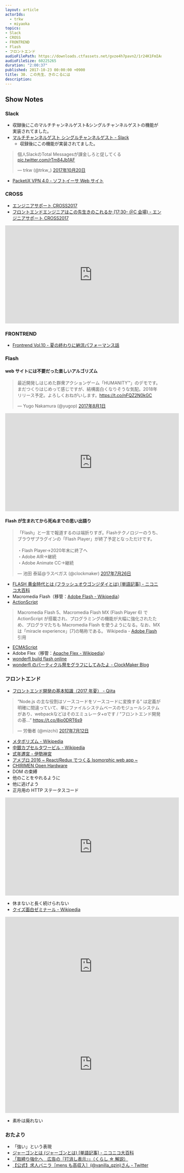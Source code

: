 ```yaml
---
layout: article
actorIds:
  - trkw
  - miyaoka
topics:
- Slack
- CROSS
- FRONTREND
- Flash
- フロントエンド
audioFilePath: https://downloads.ctfassets.net/gvze4h7pavn2/1r24K1FmIAqO2ywiEoq8sW/f9f94dd664bea1d36b47ccd5eb172363/30.mp3
audioFileSize: 60225265
duration: "2:00:37"
published: 2017-10-23 00:00:00 +0900
title: 30. この先生、きのこるには
description:
---
```


## Show Notes

### Slack

* 収録後にこのマルチチャンネルゲスト&シングルチャンネルゲストの機能が実装されてました。
* [マルチチャンネルゲスト シングルチャンネルゲスト - Slack](https://get.slack.help/hc/ja/articles/202518103-%E3%83%9E%E3%83%AB%E3%83%81%E3%83%81%E3%83%A3%E3%83%B3%E3%83%8D%E3%83%AB%E3%82%B2%E3%82%B9%E3%83%88-%E3%82%B7%E3%83%B3%E3%82%B0%E3%83%AB%E3%83%81%E3%83%A3%E3%83%B3%E3%83%8D%E3%83%AB%E3%82%B2%E3%82%B9%E3%83%88)
  * 収録後にこの機能が実装されてました。

<blockquote class="twitter-tweet" data-lang="ja"><p lang="ja" dir="ltr">個人SlackのTotal Messagesが課金しろと促してくる <a href="https://t.co/rTm84Jb1AF">pic.twitter.com/rTm84Jb1AF</a></p>&mdash; trkw (@trkw_) <a href="https://twitter.com/trkw_/status/921393465857994754?ref_src=twsrc%5Etfw">2017年10月20日</a></blockquote>

* [PacketiX VPN 4.0 - ソフトイーサ Web サイト](https://www.softether.jp/1-product/11-vpn)

### CROSS

* [エンジニアサポート CROSS2017](http://2017.cross-party.com/)
* [フロントエンドエンジニアはこの先生きのこれるか (17:30- ＠C 会場) - エンジニアサポート CROSS2017](http://2017.cross-party.com/program/c5)

<iframe width="560" height="315" src="https://www.youtube.com/embed/7dsYh5Uhkis" frameborder="0" allowfullscreen></iframe>

### FRONTREND

* [Frontrend Vol.10 - 夏の終わりに納涼パフォーマンス話](https://frontrend.connpass.com/event/63971/)

### Flash

#### web サイトには不要だった楽しいアルゴリズム

<blockquote class="twitter-tweet" data-lang="ja"><p lang="ja" dir="ltr">最近開発しはじめた群衆アクションゲーム「HUMANITY™」のデモです。まだつくりはじめって感じですが、結構面白くなりそうな気配。2018年リリース予定。よろしくおねがいします。<a href="https://t.co/nFQZ2N0kGC">https://t.co/nFQZ2N0kGC</a></p>&mdash; Yugo Nakamura (@yugop) <a href="https://twitter.com/yugop/status/892312052500373505?ref_src=twsrc%5Etfw">2017年8月1日</a></blockquote>

<iframe width="560" height="315" src="https://www.youtube.com/embed/QbUPfMXXQIY" frameborder="0" allowfullscreen></iframe>

#### Flash が生まれてから死ぬまでの思い出語り

<blockquote class="twitter-tweet" data-lang="ja"><p lang="ja" dir="ltr">「Flash」と一言で報道するのは端折りすぎ。Flashテクノロジーのうち、ブラウザプラグインの「Flash Player」が終了予定となっただけです。<br><br>・Flash Player→2020年末に終了へ<br>・Adobe AIR→継続<br>・Adobe Animate CC→継続</p>&mdash; 池田 泰延@ラスベガス (@clockmaker) <a href="https://twitter.com/clockmaker/status/890041639376273408?ref_src=twsrc%5Etfw">2017年7月26日</a></blockquote>

* [FLASH 黄金時代とは (フラッシュオウゴンジダイとは) [単語記事] - ニコニコ大百科](http://dic.nicovideo.jp/a/flash%E9%BB%84%E9%87%91%E6%99%82%E4%BB%A3)
* Macromedia Flash（移管：[Adobe Flash - Wikipedia](https://ja.wikipedia.org/wiki/Adobe_Flash)）
* [ActionScript](https://ja.wikipedia.org/wiki/ActionScript)

> Macromedia Flash 5、Macromedia Flash MX (Flash Player 6) で ActionScript が搭載され、プログラミングの機能が大幅に強化されたため、プログラマたちも Macromedia Flash を使うようになる。なお、MX は「miracle experience」[7]の略称である。 Wikipedia - [Adobe Flash](https://ja.wikipedia.org/wiki/Adobe_Flash) 引用

* [ECMAScript](https://ja.wikipedia.org/wiki/ECMAScript)
* Adobe Flex（移管：[Apache Flex - Wikipedia](https://ja.wikipedia.org/wiki/Apache_Flex)）
* [wonderfl build flash online](https://www.kayac.com/service/other/94)
* [wonderfl のパーティクル祭をグラフにしてみたよ - ClockMaker Blog](http://clockmaker.jp/blog/2009/04/particle_fes/)

### フロントエンド

* [フロントエンド開発の基本知識（2017 年夏） - Qiita](https://qiita.com/norioxkimura/items/1dc1cea1c0a8ea7adf31)

<blockquote class="twitter-tweet" data-lang="ja"><p lang="ja" dir="ltr">“Node.js の主な役割はソースコードをソースコードに変換する”  は定義が明確に間違っていて、単にファイルシステムベースのモジュールシステムがあり、webpackなどはそのエミュレータ+αです / “フロントエンド開発の基…” <a href="https://t.co/8io0DRT6s9">https://t.co/8io0DRT6s9</a></p>&mdash; 労働者 (@mizchi) <a href="https://twitter.com/mizchi/status/885027678377697280?ref_src=twsrc%5Etfw">2017年7月12日</a></blockquote>

* [メタボリズム - Wikipedia](https://ja.wikipedia.org/wiki/%E3%83%A1%E3%82%BF%E3%83%9C%E3%83%AA%E3%82%BA%E3%83%A0)
* [中銀カプセルタワービル - Wikipedia](https://ja.wikipedia.org/wiki/%E4%B8%AD%E9%8A%80%E3%82%AB%E3%83%97%E3%82%BB%E3%83%AB%E3%82%BF%E3%83%AF%E3%83%BC%E3%83%93%E3%83%AB)
* [式年遷宮 - 伊勢神宮](http://www.isejingu.or.jp/sengu/index.html)
* [アメブロ 2016 ~ React/Redux でつくる Isomorphic web app ~](https://developers.cyberagent.co.jp/blog/archives/636/)
* [CHIRIMEN Open Hardware](https://chirimen.org/)
* DOM の束縛
* 他のことをやれるように
* 他に逃げよう
* 正月用の HTTP ステータスコード

<iframe width="560" height="315" src="https://www.youtube.com/embed/uLdvU-zRi8A" frameborder="0" allowfullscreen></iframe>

* 休まないと長く続けられない
* [クイズ面白ゼミナール - Wikipedia](https://ja.wikipedia.org/wiki/%E3%82%AF%E3%82%A4%E3%82%BA%E9%9D%A2%E7%99%BD%E3%82%BC%E3%83%9F%E3%83%8A%E3%83%BC%E3%83%AB)

<iframe width="560" height="315" src="https://www.youtube.com/embed/bBlHT7SHxLo" frameborder="0" allowfullscreen></iframe>

<iframe width="560" height="315" src="https://www.youtube.com/embed/PKNrnFcZPNc" frameborder="0" allowfullscreen></iframe>

* 素朴は廃れない

### おたより

* 「強い」という表現
* [ジャーゴンとは (ジャーゴンとは) [単語記事] - ニコニコ大百科](http://dic.nicovideo.jp/a/%E3%82%B8%E3%83%A3%E3%83%BC%E3%82%B4%E3%83%B3)
* [「取締り強化へ　広告の『打消し表示』」（くらし ☆ 解説）](http://www.nhk.or.jp/kaisetsu-blog/700/278940.html)
* [【公式】求人バニラ［mens も高収入］(@vanilla_qzin)さん - Twitter](https://twitter.com/vanilla_qzin)
